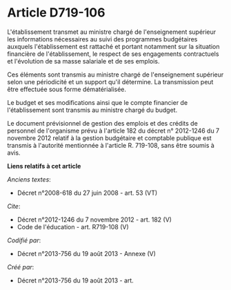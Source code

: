 # Article D719-106

L'établissement transmet au ministre chargé de l'enseignement supérieur les informations nécessaires au suivi des programmes
budgétaires auxquels l'établissement est rattaché et portant notamment sur la situation financière de l'établissement, le
respect de ses engagements contractuels et l'évolution de sa masse salariale et de ses emplois. 

Ces éléments sont transmis au ministre chargé de l'enseignement supérieur selon une périodicité et un support qu'il
détermine. La transmission peut être effectuée sous forme dématérialisée. 

Le budget et ses modifications ainsi que le compte financier de l'établissement sont transmis au ministre chargé du budget. 

Le document prévisionnel de gestion des emplois et des crédits de personnel de l'organisme prévu à l'article 182 du décret n°
2012-1246 du 7 novembre 2012 relatif à la gestion budgétaire et comptable publique est transmis à l'autorité mentionnée à
l'article R. 719-108, sans être soumis à avis.

**Liens relatifs à cet article**

_Anciens textes_:

  - Décret n°2008-618 du 27 juin 2008 - art. 53 (VT)

_Cite_:

  - Décret n°2012-1246  du 7 novembre 2012 - art. 182 (V)
  - Code de l'éducation - art. R719-108 (V)

_Codifié par_:

  - Décret n°2013-756 du 19 août 2013 -  Annexe (V)

_Créé par_:

  - Décret n°2013-756 du 19 août 2013 - art.
